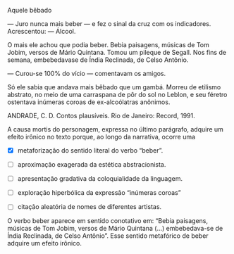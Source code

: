 

Aquele bêbado

— Juro nunca mais beber — e fez o sinal da cruz com os indicadores. Acrescentou: — Álcool.

O mais ele achou que podia beber. Bebia paisagens, músicas de Tom Jobim, versos de Mário Quintana. Tomou um pileque de Segall. Nos fins de semana, embebedavase de Índia Reclinada, de Celso Antônio.

— Curou-se 100% do vício — comentavam os amigos.

Só ele sabia que andava mais bêbado que um gambá. Morreu de etilismo abstrato, no meio de uma carraspana de pôr do sol no Leblon, e seu féretro ostentava inúmeras coroas de ex-alcoólatras anônimos.

ANDRADE, C. D. Contos plausíveis. Rio de Janeiro: Record, 1991.

A causa mortis do personagem, expressa no último parágrafo, adquire um efeito irônico no texto porque, ao longo da narrativa, ocorre uma



- [x] metaforização do sentido literal do verbo “beber”.
- [ ] aproximação exagerada da estética abstracionista.
- [ ] apresentação gradativa da coloquialidade da linguagem.
- [ ] exploração hiperbólica da expressão “inúmeras coroas”
- [ ] citação aleatória de nomes de diferentes artistas.


O verbo beber aparece em sentido conotativo em: “Bebia paisagens, músicas de Tom Jobim, versos de Mário Quintana (...) embebedava-se de Índia Reclinada, de Celso Antônio”. Esse sentido metafórico de beber adquire um efeito irônico.

        